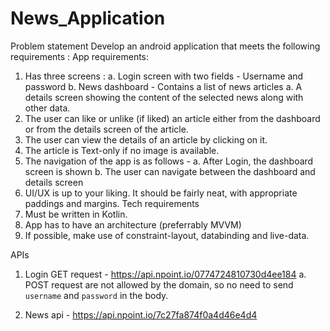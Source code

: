 # News_Application

Problem statement
Develop an android application that meets the following requirements :
App requirements:
1. Has three screens :
a. Login screen with two fields - Username and password
b. News dashboard - Contains a list of news articles
a. A details screen showing the content of the selected news along with other data.
2. The user can like or unlike (if liked) an article either from the dashboard or from
the details screen of the article.
3. The user can view the details of an article by clicking on it.
4. The article is Text-only if no image is available.
5. The navigation of the app is as follows -
a. After Login, the dashboard screen is shown
b. The user can navigate between the dashboard and details screen
6. UI/UX is up to your liking. It should be fairly neat, with appropriate paddings and
margins.
Tech requirements
1. Must be written in Kotlin.
2. App has to have an architecture (preferrably MVVM)
3. If possible, make use of constraint-layout, databinding and live-data.

APIs
1. Login GET request - https://api.npoint.io/0774724810730d4ee184
a. POST request are not allowed by the domain, so no need to send `username`
and `password` in the body.

2. News api - https://api.npoint.io/7c27fa874f0a4d46e4d4
